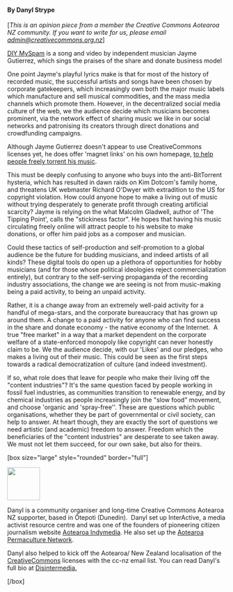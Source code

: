 <html><body><h4>By Danyl Strype</h4>

[<em>This is an opinion piece from a member the Creative Commons Aotearoa NZ community. If you want to write for us, please email admin@creativecommons.org.nz</em>]



<a href="http://www.youtube.com/watch?v=d1XZHVYqenw" target="_blank">DIY MySpam</a> is a song and video by independent musician Jayme Gutierrez, which sings the praises of the share and donate business model



One point Jayme's playful lyrics make is that for most of the history of recorded music, the successful artists and songs have been chosen by corporate gatekeepers, which increasingly own both the major music labels which manufacture and sell musical commodities, and the mass media channels which promote them. However, in the decentralized social media culture of the web, we the audience decide which musicians becomes prominent, via the network effect of sharing music we like in our social networks and patronising its creators through direct donations and crowdfunding campaigns.



Although Jayme Gutierrez doesn't appear to use CreativeCommons licenses yet, he does offer 'magnet links' on his own homepage, <a href="http://www.jaymegutierrez.com/music.html" target="_blank">to help people freely torrent his music</a>.



This must be deeply confusing to anyone who buys into the anti-BitTorrent hysteria, which has resulted in dawn raids on Kim Dotcom's family home, and threatens UK webmaster Richard O'Dwyer with extradition to the US for copyright violation. How could anyone hope to make a living out of music without trying desperately to generate profit through creating artificial scarcity? Jayme is relying on the what Malcolm Gladwell, author of 'The Tipping Point', calls the "stickiness factor". He hopes that having his music circulating freely online will attract people to his website to make  donations, or offer him paid jobs as a composer and musician.



Could these tactics of self-production and self-promotion to a global audience be the future for budding musicians, and indeed artists of all kinds? These digital tools do open up a plethora of opportunities for hobby musicians (and for those whose political ideologies reject commercialization entirely), but contrary to the self-serving propaganda of the recording industry associations, the change we are seeing is not from music-making being a paid activity, to being an unpaid activity.



Rather, it is a change away from an extremely well-paid activity for a handful of mega-stars, and the corporate bureaucracy that has grown up around them. A change to a paid activity for anyone who can find success in the share and donate economy - the native economy of the Internet.  A true "free market" in a way that a market dependent on the corporate welfare of a state-enforced monopoly like copyright can never honestly claim to be. We the audience decide, with our 'Likes' and our pledges, who makes a living out of their music. This could be seen as the first steps towards a radical democratization of culture (and indeed investment).



If so, what role does that leave for people who make their living off the "content industries"? It's the same question faced by people working in fossil fuel industries, as communities transition to renewable energy, and by chemical industries as people increasingly join the "slow food" movement, and choose 'organic and 'spray-free''. These are questions which public organisations, whether they be part of governmental or civil society, can help to answer. At heart though, they are exactly the sort of questions we need artistic (and academic) freedom to answer. Freedom which the beneficiaries of the "content industries" are desperate to see taken away. We must not let them succeed, for our own sake, but also for theirs.



[box size="large" style="rounded" border="full"]



<a href="http://creativecommons.org.nz/wp-content/uploads/2012/11/portrait1.jpg"><img class=" wp-image-3098 alignleft" title="portrait" src="http://creativecommons.org.nz/wp-content/uploads/2012/11/portrait1.jpg" alt="" width="75" height="76"></a>



Danyl is a community organiser and long-time Creative Commons Aotearoa NZ supporter, based in Ōtepoti (Dunedin).  Danyl set up InterActive, a media activist resource centre and was one of the founders of pioneering citizen journalism website <a href="http://www.indymedia.org.nz">Aotearoa In­dymedia</a>. He also set up the <a href="http://www.coactivate.org/projects/permaculture">Aotearoa Permaculture Network</a>.



Danyl also helped to kick off the Aotearoa/ New Zealand localisation of the <a href="http://www.creativecommons.org/">CreativeCommons</a> licenses with the cc-nz email list. You can read Danyl's full bio at <a href="http://www.coactivate.org/projects/disintermedia/meet-the-team" target="_blank">Disintermedia.</a>



[/box]</body></html>